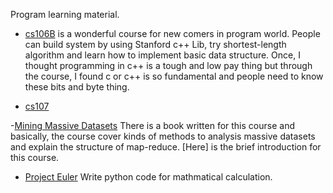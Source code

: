 Program learning material.

- [cs106B](http://web.stanford.edu/class/archive/cs/cs106b/cs106b.1136/) is a wonderful course for new comers in program world. People can build system by using Stanford c++ Lib,  try shortest-length algorithm and learn how to implement basic data structure. Once, I thought programming in c++ is a tough and low pay thing but through the course, I found c or c++ is so fundamental and people need to know these bits and byte thing.


- [cs107](http://see.stanford.edu/see/courseinfo.aspx?coll=2d712634-2bf1-4b55-9a3a-ca9d470755ee)


-[Mining Massive Datasets](https://class.coursera.org/mmds-001) There is a book written for this course and basically, the course cover kinds of methods to analysis massive datasets and explain the structure of map-reduce. [Here] is the brief introduction for this course.

- [Project Euler](https://projecteuler.net/about) Write python code for mathmatical calculation.
